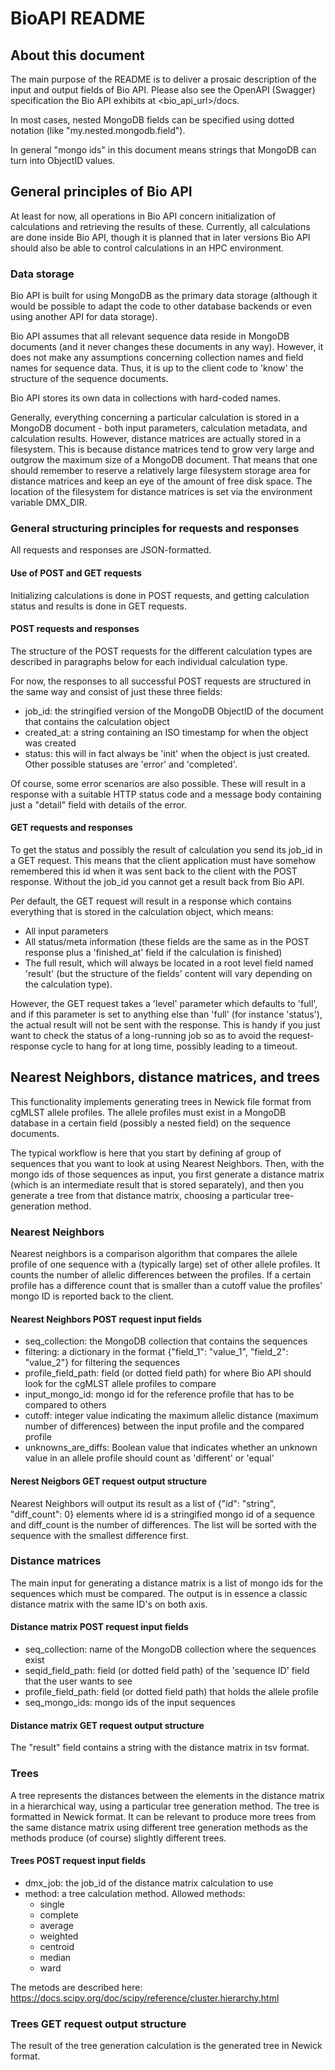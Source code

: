 # BioAPI README

## About this document

The main purpose of the README is to deliver a prosaic description of the input and output fields of Bio API. Please also see the OpenAPI (Swagger) specification the Bio API exhibits at <bio_api_url>/docs.

In most cases, nested MongoDB fields can be specified using dotted notation (like "my.nested.mongodb.field").

In general "mongo ids" in this document means strings that MongoDB can turn into ObjectID values.

## General principles of Bio API

At least for now, all operations in Bio API concern initialization of calculations and retrieving the results of these. Currently, all calculations are done inside Bio API, though it is planned that in later versions Bio API should also be able to control calculations in an HPC environment.

### Data storage

Bio API is built for using MongoDB as the primary data storage (although it would be possible to adapt the code to other database backends or even using another API for data storage).

Bio API assumes that all relevant sequence data reside in MongoDB documents (and it never changes these documents in any way). However, it does not make any assumptions concerning collection names and field names for sequence data. Thus, it is up to the client code to 'know' the structure of the sequence documents.

Bio API stores its own data in collections with hard-coded names.

Generally, everything concerning a particular calculation is stored in a MongoDB document - both input parameters, calculation metadata, and calculation results. However, distance matrices are actually stored in a filesystem. This is because distance matrices tend to grow very large and outgrow the maximum size of a MongoDB document. That means that one should remember to reserve a relatively large filesystem storage area for distance matrices and keep an eye of the amount of free disk space. The location of the filesystem for distance matrices is set via the environment variable DMX_DIR.

### General structuring principles for requests and responses

All requests and responses are JSON-formatted.

#### Use of POST and GET requests

Initializing calculations is done in POST requests, and getting calculation status and results is done in GET requests.

#### POST requests and responses

The structure of the POST requests for the different calculation types are described in paragraphs below for each individual calculation type.

For now, the responses to all successful POST requests are structured in the same way and consist of just these three fields:

- job_id: the stringified version of the MongoDB ObjectID of the document that contains the calculation object
- created_at: a string containing an ISO timestamp for when the object was created
- status: this will in fact always be 'init' when the object is just created. Other possible statuses are 'error' and 'completed'.

Of course, some error scenarios are also possible. These will result in a response with a suitable HTTP status code and a message body containing just a "detail" field with details of the error.

#### GET requests and responses

To get the status and possibly the result of calculation you send its job_id in a GET request. This means that the client application must have somehow remembered this id when it was sent back to the client with the POST response. Without the job_id you cannot get a result back from Bio API.

Per default, the GET request will result in a response which contains everything that is stored in the calculation object, which means:

- All input parameters
- All status/meta information (these fields are the same as in the POST response plus a 'finished_at' field if the calculation is finished)
- The full result, which will always be located in a root level field named 'result' (but the structure of the fields' content will vary depending on the calculation type).

However, the GET request takes a 'level' parameter which defaults to 'full', and if this parameter is set to anything else than 'full' (for instance 'status'), the actual result will not be sent with the response. This is handy if you just want to check the status of a long-running job so as to avoid the request-response cycle to hang for at long time, possibly leading to a timeout.

## Nearest Neighbors, distance matrices, and trees

This functionality implements generating trees in Newick file format from cgMLST allele profiles. The allele profiles must exist in a MongoDB database in a certain field (possibly a nested field) on the sequence documents.

The typical workflow is here that you start by defining af group of sequences that you want to look at using Nearest Neighbors. Then, with the mongo ids of those sequences as input, you first generate a distance matrix (which is an intermediate result that is stored separately), and then you generate a tree from that distance matrix, choosing a particular tree-generation method.

### Nearest Neighbors

Nearest neighbors is a comparison algorithm that compares the allele profile of one sequence with a (typically large) set of other allele profiles. It counts the number of allelic differences between the profiles. If a certain profile has a difference count that is smaller than a cutoff value the profiles' mongo ID is reported back to the client.

#### Nearest Neighbors POST request input fields

- seq_collection: the MongoDB collection that contains the sequences
- filtering: a dictionary in the format {"field_1": "value_1", "field_2": "value_2"} for filtering the sequences
- profile_field_path: field (or dotted field path) for where Bio API should look for the cgMLST allele profiles to compare
- input_mongo_id: mongo id for the reference profile that has to be compared to others
- cutoff: integer value indicating the maximum allelic distance (maximum number of differences) between the input profile and the compared profile
- unknowns_are_diffs: Boolean value that indicates whether an unknown value in an allele profile should count as 'different' or 'equal'

#### Nerest Neigbors GET request output structure

Nearest Neighbors will output its result as a list of {"id": "string", "diff_count": 0} elements where id is a stringified mongo id of a sequence and diff_count is the number of differences. The list will be sorted with the sequence with the smallest difference first.

### Distance matrices

The main input for generating a distance matrix is a list of mongo ids for the sequences which must be compared. The output is in essence a classic distance matrix with the same ID's on both axis.

#### Distance matrix POST request input fields

- seq_collection: name of the MongoDB collection where the sequences exist
- seqid_field_path: field (or dotted field path) of the 'sequence ID' field that the user wants to see
- profile_field_path: field (or dotted field path) that holds the allele profile
- seq_mongo_ids: mongo ids of the input sequences

#### Distance matrix GET request output structure

The "result" field contains a string with the distance matrix in tsv format.

### Trees

A tree represents the distances between the elements in the distance matrix in a hierarchical way, using a particular tree generation method. The tree is formatted in Newick format. It can be relevant to produce more trees from the same distance matrix using different tree generation methods as the methods produce (of course) slightly different trees.

#### Trees POST request input fields

- dmx_job: the job_id of the distance matrix calculation to use
- method: a tree calculation method. Allowed methods:
  - single
  - complete
  - average
  - weighted
  - centroid
  - median
  - ward

The metods are described here: <https://docs.scipy.org/doc/scipy/reference/cluster.hierarchy.html>

### Trees GET request output structure

The result of the tree generation calculation is the generated tree in Newick format.

